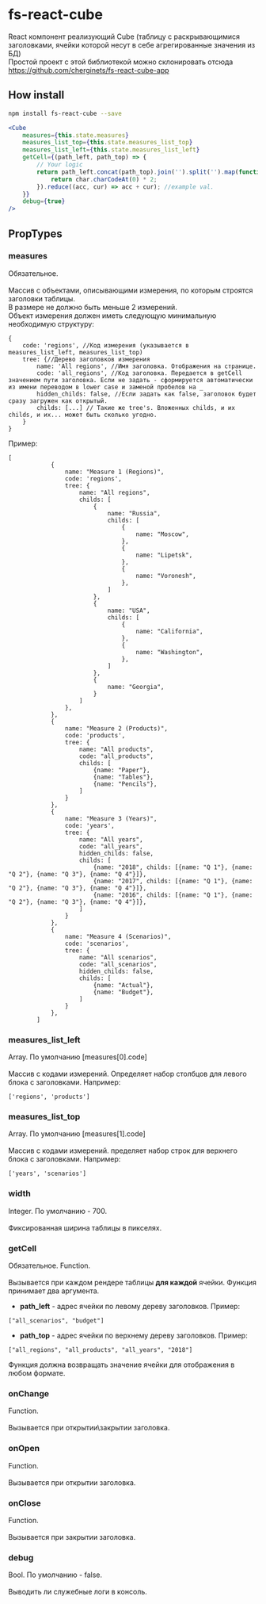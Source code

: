 # fs-react-cube
React компонент реализующий Cube (таблицу с раскрывающимися заголовками, ячейки которой несут в себе агрегированные значения из БД)\
Простой проект с этой библиотекой можно склонировать отсюда https://github.com/cherginets/fs-react-cube-app

## How install
```bash
npm install fs-react-cube --save
```
```jsx harmony
<Cube
    measures={this.state.measures}
    measures_list_top={this.state.measures_list_top}
    measures_list_left={this.state.measures_list_left}
    getCell={(path_left, path_top) => {
        // Your logic
        return path_left.concat(path_top).join('').split('').map(function (char) {
            return char.charCodeAt(0) * 2;
        }).reduce((acc, cur) => acc + cur); //example val.
    }}
    debug={true}
/>
```

## PropTypes

### measures
Обязательное.\
\
Массив с объектами, описывающими измерения, по которым строятся заголовки таблицы.\
В размере не должно быть меньше 2 измерений.\
Объект измерения должен иметь следующую минимальную необходимую структуру:
```
{
    code: 'regions', //Код измерения (указывается в measures_list_left, measures_list_top)
    tree: {//Дерево заголовков измерения
        name: 'All regions', //Имя заголовка. Отображения на странице.
        code: 'all_regions', //Код заголовка. Передается в getCell значением пути заголовка. Если не задать - сформируется автоматически из имени переводом в lower case и заменой пробелов на _
        hidden_childs: false, //Если задать как false, заголовок будет сразу загружен как открытый.
        childs: [...] // Такие же tree's. Вложенных childs, и их childs, и их... может быть сколько угодно.
    } 
}
```
Пример:
```
[
            {
                name: "Measure 1 (Regions)",
                code: 'regions',
                tree: {
                    name: "All regions",
                    childs: [
                        {
                            name: "Russia",
                            childs: [
                                {
                                    name: "Moscow",
                                },
                                {
                                    name: "Lipetsk",
                                },
                                {
                                    name: "Voronesh",
                                },
                            ]
                        },
                        {
                            name: "USA",
                            childs: [
                                {
                                    name: "California",
                                },
                                {
                                    name: "Washington",
                                },
                            ]
                        },
                        {
                            name: "Georgia",
                        }
                    ]
                },
            },
            {
                name: "Measure 2 (Products)",
                code: 'products',
                tree: {
                    name: "All products",
                    code: "all_products",
                    childs: [
                        {name: "Paper"},
                        {name: "Tables"},
                        {name: "Pencils"},
                    ]
                }
            },
            {
                name: "Measure 3 (Years)",
                code: 'years',
                tree: {
                    name: "All years",
                    code: "all_years",
                    hidden_childs: false,
                    childs: [
                        {name: "2018", childs: [{name: "Q 1"}, {name: "Q 2"}, {name: "Q 3"}, {name: "Q 4"}]},
                        {name: "2017", childs: [{name: "Q 1"}, {name: "Q 2"}, {name: "Q 3"}, {name: "Q 4"}]},
                        {name: "2016", childs: [{name: "Q 1"}, {name: "Q 2"}, {name: "Q 3"}, {name: "Q 4"}]},
                    ]
                }
            },
            {
                name: "Measure 4 (Scenarios)",
                code: 'scenarios',
                tree: {
                    name: "All scenarios",
                    code: "all_scenarios",
                    hidden_childs: false,
                    childs: [
                        {name: "Actual"},
                        {name: "Budget"},
                    ]
                }
            },
        ]
```

### measures_list_left
Array. По умолчанию [measures[0].code]\
\
Массив с кодами измерений. Определяет набор столбцов для левого блока с заголовками.
Например:
```
['regions', 'products']
```

### measures_list_top
Array. По умолчанию [measures[1].code]\
\
Массив с кодами измерений. пределяет набор строк для верхнего блока с заголовками.
Например:
```
['years', 'scenarios']
```
### width
Integer. По умолчанию - 700.\
\
Фиксированная ширина таблицы в пикселях.

### getCell
Обязательное. Function.\
\
Вызывается при каждом рендере таблицы **для каждой** ячейки. Функция принимает два аргумента.
* **path_left** - адрес ячейки по левому дереву заголовков. Пример:
```
["all_scenarios", "budget"]
```
* **path_top** - адрес ячейки по верхнему дереву заголовков. Пример:
```
["all_regions", "all_products", "all_years", "2018"]
```
Функция должна возвращать значение ячейки для отображения в любом формате.

### onChange
Function.\
\
Вызывается при открытии\закрытии заголовка.

### onOpen
Function.\
\
Вызывается при открытии заголовка.

### onClose
Function.\
\
Вызывается при закрытии заголовка.

### debug
Bool. По умолчанию - false.\
\
Выводить ли служебные логи в консоль.